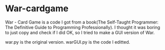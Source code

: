 # War-cardgame

War - Card Game is a code I got from a book(The Self-Taught Programmer: The Definitive Guide to Programming Professionally).
I thought it was boring to just copy and check if I did OK, so I tried to make a GUI version of War.

war.py is the original version.
warGUI.py is the code I editted.
